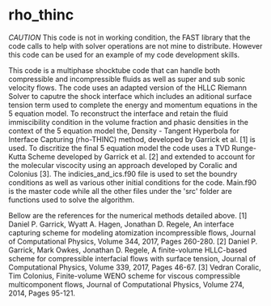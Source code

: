 # rho_thinc
*CAUTION* This code is not in working condition, the FAST library that the code calls to help with solver operations are not mine to distribute. However this code can be used for an example of my code development skills.  

This code is a multiphase shocktube code that can handle both compressible and incompressible fluids as well as super and sub sonic velocity flows. The code uses an adapted version of the HLLC Riemann Solver to caputre the shock interface which includes an aditional surface tension term used to complete the energy and momentum equations in the 5 equation model. To reconstruct the interface and retain the fluid immiscibility condition in the volume fraction and phasic densities in the context of the 5 equation model the, Density - Tangent Hyperbola for Interface Capturing (rho-THINC) method, developed by Garrick et al. [1] is used. To discritize the final 5 equation model the code uses a TVD Runge-Kutta Scheme developed by Garrick et al. [2] and extended to account for the molecular viscocity using an approach developed by Coralic and Colonius [3]. The indicies_and_ics.f90 file is used to set the boundry conditions as well as various other initial conditions for the code. Main.f90 is the master code while all the other files under the 'src' folder are functions used to solve the algorithm. 

Bellow are the references for the numerical methods detailed above.
[1] Daniel P. Garrick, Wyatt A. Hagen, Jonathan D. Regele, An interface capturing scheme for modeling atomization incompressible flows, Journal of Computational Physics, Volume 344, 2017, Pages 260-280.
[2] Daniel P. Garrick, Mark Owkes, Jonathan D. Regele, A finite-volume HLLC-based scheme for compressible interfacial flows with surface tension, Journal of Computational Physics, Volume 339, 2017, Pages 46-67.
[3] Vedran Coralic, Tim Colonius, Finite-volume WENO scheme for viscous compressible multicomponent flows, Journal of Computational Physics, Volume 274, 2014, Pages 95-121.
